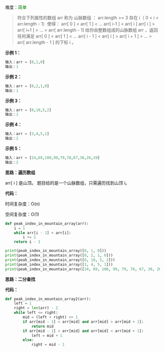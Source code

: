 难度：<font color=green>简单</font>

> 符合下列属性的数组 arr 称为 山脉数组 ：
> arr.length >= 3
> 存在 i（ 0 < i < arr.length - 1）使得：
> arr[ 0 ] < arr[ 1 ] < ... arr[ i-1 ] < arr[ i ]
> arr[ i ] > arr[ i+1 ] > ... > arr[ arr.length - 1]
> 给你由整数组成的山脉数组 arr ，返回任何满足 arr[ 0 ] < arr[ 1 ] < ... arr[ i - 1 ] < arr[ i ] > arr[ i + 1 ] > ... > arr[ arr.length - 1 ] 的下标 i 。

**示例 1：**

```python
输入：arr = [0,1,0]
输出：1
```



**示例 2：**

```python
输入：arr = [0,2,1,0]
输出：1
```



**示例 3：**

```python
输入：arr = [0,10,5,2]
输出：1
```



**示例 4：**

```python
输入：arr = [3,4,5,1]
输出：2
```



**示例 5：**

```python
输入：arr = [24,69,100,99,79,78,67,36,26,19]
输出：2
```



**思路：遍历数组**

arr[ i ] 是山顶。 题目给的是一个山脉数组，只需遍历找到山顶 i。

**代码：**

时间复杂度：O(n)

空间复杂度：O(1)

```python
def peak_index_in_mountain_array(arr):
    i = 1
    while arr[i - 1] < arr[i]:
        i += 1
    return i - 1

print(peak_index_in_mountain_array([0, 1, 0]))
print(peak_index_in_mountain_array([0, 2, 1, 0]))
print(peak_index_in_mountain_array([0, 10, 5, 2]))
print(peak_index_in_mountain_array([3, 4, 5, 1]))
print(peak_index_in_mountain_array([24, 69, 100, 99, 79, 78, 67, 36, 26, 19]))
```



**思路：二分查找**

**代码：**

```python
def peak_index_in_mountain_array2(arr):
    left = 1
    right = len(arr) - 2
    while left <= right:
        mid = (left + right) >> 1
        if arr[mid - 1] < arr[mid] and arr[mid] > arr[mid + 1]:
            return mid
        if arr[mid - 1] < arr[mid] and arr[mid] < arr[mid + 1]:
            left = mid + 1
        else:
            right = mid - 1
```


